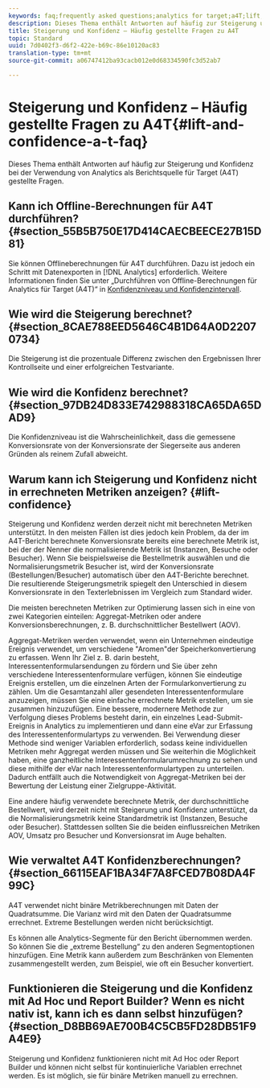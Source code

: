 ```yaml
---
keywords: faq;frequently asked questions;analytics for target;a4T;lift;ad hoc;report builder;confidence
description: Dieses Thema enthält Antworten auf häufig zur Steigerung und Konfidenz bei der Verwendung von Analytics als Berichtsquelle für Target (A4T) gestellte Fragen.
title: Steigerung und Konfidenz – Häufig gestellte Fragen zu A4T
topic: Standard
uuid: 7d0402f3-d6f2-422e-b69c-86e10120ac83
translation-type: tm+mt
source-git-commit: a06747412ba93cacb012e0d68334590fc3d52ab7

---
```



# Steigerung und Konfidenz – Häufig gestellte Fragen zu A4T{#lift-and-confidence-a-t-faq}

Dieses Thema enthält Antworten auf häufig zur Steigerung und Konfidenz bei der Verwendung von Analytics als Berichtsquelle für Target (A4T) gestellte Fragen.

## Kann ich Offline-Berechnungen für A4T durchführen? {#section_55B5B750E17D414CAECBEECE27B15D81}

Sie können Offlineberechnungen für A4T durchführen. Dazu ist jedoch ein Schritt mit Datenexporten in [!DNL Analytics] erforderlich. Weitere Informationen finden Sie unter „Durchführen von Offline-Berechnungen für Analytics für Target (A4T)“ in [Konfidenzniveau und Konfidenzintervall](../../../c-reports/conversion-rate.md#concept_0D0002A1EBDF420E9C50E2A46F36629B).

## Wie wird die Steigerung berechnet? {#section_8CAE788EED5646C4B1D64A0D22070734}

Die Steigerung ist die prozentuale Differenz zwischen den Ergebnissen Ihrer Kontrollseite und einer erfolgreichen Testvariante.

## Wie wird die Konfidenz berechnet?  {#section_97DB24D833E742988318CA65DA65DAD9}

Die Konfidenzniveau ist die Wahrscheinlichkeit, dass die gemessene Konversionsrate von der Konversionsrate der Siegerseite aus anderen Gründen als reinem Zufall abweicht.

## Warum kann ich Steigerung und Konfidenz nicht in errechneten Metriken anzeigen?  {#lift-confidence}

Steigerung und Konfidenz werden derzeit nicht mit berechneten Metriken unterstützt. In den meisten Fällen ist dies jedoch kein Problem, da der im A4T-Bericht berechnete Konversionsrate bereits eine berechnete Metrik ist, bei der der Nenner die normalisierende Metrik ist (Instanzen, Besuche oder Besucher). Wenn Sie beispielsweise die Bestellmetrik auswählen und die Normalisierungsmetrik Besucher ist, wird der Konversionsrate (Bestellungen/Besucher) automatisch über den A4T-Berichte berechnet. Die resultierende Steigerungsmetrik spiegelt den Unterschied in diesem Konversionsrate in den Texterlebnissen im Vergleich zum Standard wider.

Die meisten berechneten Metriken zur Optimierung lassen sich in eine von zwei Kategorien einteilen: Aggregat-Metriken oder andere Konversionsberechnungen, z. B. durchschnittlicher Bestellwert (AOV).

Aggregat-Metriken werden verwendet, wenn ein Unternehmen eindeutige Ereignis verwendet, um verschiedene &quot;Aromen&quot;der Speicherkonvertierung zu erfassen. Wenn Ihr Ziel z. B. darin besteht, Interessentenformularsendungen zu fördern und Sie über zehn verschiedene Interessentenformulare verfügen, können Sie eindeutige Ereignis erstellen, um die einzelnen Arten der Formularkonvertierung zu zählen. Um die Gesamtanzahl aller gesendeten Interessentenformulare anzuzeigen, müssen Sie eine einfache errechnete Metrik erstellen, um sie zusammen hinzuzufügen. Eine bessere, modernere Methode zur Verfolgung dieses Problems besteht darin, ein einzelnes Lead-Submit-Ereignis in Analytics zu implementieren und dann eine eVar zur Erfassung des Interessentenformulartyps zu verwenden. Bei Verwendung dieser Methode sind weniger Variablen erforderlich, sodass keine individuellen Metriken mehr Aggregat werden müssen und Sie weiterhin die Möglichkeit haben, eine ganzheitliche Interessentenformularumrechnung zu sehen und diese mithilfe der eVar nach Interessentenformulartypen zu unterteilen. Dadurch entfällt auch die Notwendigkeit von Aggregat-Metriken bei der Bewertung der Leistung einer Zielgruppe-Aktivität.

Eine andere häufig verwendete berechnete Metrik, der durchschnittliche Bestellwert, wird derzeit nicht mit Steigerung und Konfidenz unterstützt, da die Normalisierungsmetrik keine Standardmetrik ist (Instanzen, Besuche oder Besucher). Stattdessen sollten Sie die beiden einflussreichen Metriken AOV, Umsatz pro Besucher und Konversionsrat im Auge behalten.

## Wie verwaltet A4T Konfidenzberechnungen?  {#section_66115EAF1BA34F7A8FCED7B08DA4F99C}

A4T verwendet nicht binäre Metrikberechnungen mit Daten der Quadratsumme. Die Varianz wird mit den Daten der Quadratsumme errechnet. Extreme Bestellungen werden nicht berücksichtigt.

Es können alle Analytics-Segmente für den Bericht übernommen werden. So können Sie die „extreme Bestellung“ zu den anderen Segmentoptionen hinzufügen. Eine Metrik kann außerdem zum Beschränken von Elementen zusammengestellt werden, zum Beispiel, wie oft ein Besucher konvertiert.

## Funktionieren die Steigerung und die Konfidenz mit Ad Hoc und Report Builder? Wenn es nicht nativ ist, kann ich es dann selbst hinzufügen? {#section_D8BB69AE700B4C5CB5FD28DB51F9A4E9}

Steigerung und Konfidenz funktionieren nicht mit Ad Hoc oder Report Builder und können nicht selbst für kontinuierliche Variablen errechnet werden. Es ist möglich, sie für binäre Metriken manuell zu errechnen.
